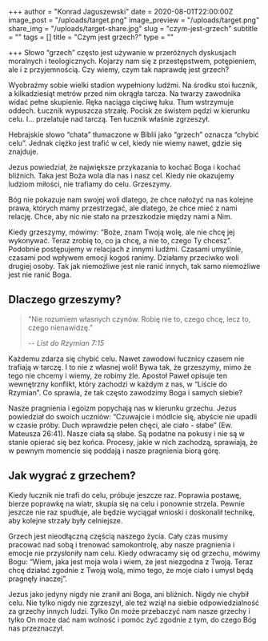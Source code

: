 +++
author = "Konrad Jaguszewski"
date = 2020-08-01T22:00:00Z
image_post = "/uploads/target.png"
image_preview = "/uploads/target.png"
share_img = "/uploads/target-share.jpg"
slug = "czym-jest-grzech"
subtitle = ""
tags = []
title = "Czym jest grzech?"
type = ""

+++
Słowo “grzech” często jest używanie w przeróżnych dyskusjach moralnych i teologicznych. Kojarzy nam się z przestępstwem, potępieniem, ale i z przyjemnością. Czy wiemy, czym tak naprawdę jest grzech?

Wyobraźmy sobie wielki stadion wypełniony ludźmi. Na środku stoi łucznik, a kilkadziesiąt metrów przed nim okrągła tarcza. Na twarzy zawodnika widać pełne skupienie. Ręka naciąga cięciwę łuku. Tłum wstrzymuje oddech. Łucznik wypuszcza strzałę. Pocisk ze świstem pędzi w kierunku celu. I… przelatuje nad tarczą. Ten łucznik właśnie zgrzeszył.

Hebrajskie słowo “chata” tłumaczone w Biblii jako “grzech” oznacza “chybić celu”. Jednak ciężko jest trafić w cel, kiedy nie wiemy nawet, gdzie się znajduje.

Jezus powiedział, że największe przykazania to kochać Boga i kochać bliźnich. Taka jest Boża wola dla nas i nasz cel. Kiedy nie okazujemy ludziom miłości, nie trafiamy do celu. Grzeszymy.

Bóg nie pokazuje nam swojej woli dlatego, że chce nałożyć na nas kolejne prawa, których mamy przestrzegać, ale dlatego, że chce mieć z nami relację. Chce, aby nic nie stało na przeszkodzie między nami a Nim.

Kiedy grzeszymy, mówimy: “Boże, znam Twoją wolę, ale nie chcę jej wykonywać. Teraz zrobię to, co ja chcę, a nie to, czego Ty chcesz”. Podobnie postępujemy w relacjach z innymi ludźmi. Czasami umyślnie, czasami pod wpływem emocji kogoś ranimy. Działamy przeciwko woli drugiej osoby. Tak jak niemożliwe jest nie ranić innych, tak samo niemożliwe jest nie ranić Boga.

## Dlaczego grzeszymy?

> "Nie rozumiem własnych czynów. Robię nie to, czego chcę, lecz to, czego nienawidzę."
>
> -- <cite>List do Rzymian 7:15</cite>

Każdemu zdarza się chybić celu. Nawet zawodowi łucznicy czasem nie trafiają w tarczę. I to nie z własnej woli! Bywa tak, że grzeszymy, mimo że tego nie chcemy i wiemy, że robimy źle. Apostoł Paweł opisuje ten wewnętrzny konflikt, który zachodzi w każdym z nas, w “Liście do Rzymian”. Co sprawia, że tak często zawodzimy Boga i samych siebie?

Nasze pragnienia i egoizm popychają nas w kierunku grzechu. Jezus powiedział do swoich uczniów: “Czuwajcie i módlcie się, abyście nie upadli w czasie próby. Duch wprawdzie pełen chęci, ale ciało - słabe” (Ew. Mateusza 26:41). Nasze ciała są słabe. Są podatne na pokusy i nie są w stanie opierać się bez końca. Procesy, jakie w nich zachodzą, sprawiają, że w pewnym momencie się poddają i nasze pragnienia biorą górę.

## Jak wygrać z grzechem?

Kiedy łucznik nie trafi do celu, próbuje jeszcze raz. Poprawia postawę, bierze poprawkę na wiatr, skupia się na celu i ponownie strzela. Pewnie jeszcze nie raz spudłuje, ale będzie wyciągał wnioski i doskonalił technikę, aby kolejne strzały były celniejsze.

Grzech jest nieodłączną częścią naszego życia. Cały czas musimy pracować nad sobą i trenować samokontrolę, aby nasze pragnienia i emocje nie przysłoniły nam celu. Kiedy odwracamy się od grzechu, mówimy Bogu: “Wiem, jaka jest moja wola i wiem, że jest niezgodna z Twoją. Teraz chcę działać zgodnie z Twoją wolą, mimo tego, że moje ciało i umysł będą pragnęły inaczej”.

Jezus jako jedyny nigdy nie zranił ani Boga, ani bliźnich. Nigdy nie chybił celu. Nie tylko nigdy nie zgrzeszył, ale też wziął na siebie odpowiedzialność za grzechy innych ludzi. Tylko On może przebaczyć nam nasze grzechy i tylko On może dać nam wolność i pomóc żyć zgodnie z tym, do czego Bóg nas przeznaczył.